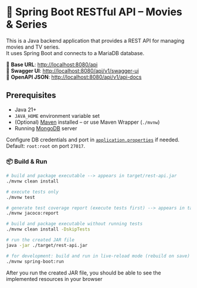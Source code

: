 # 🎯 Spring Boot RESTful API – Movies & Series

This is a Java backend application that provides a REST API for managing movies and TV series.  
It uses Spring Boot and connects to a MariaDB database.

📍 **Base URL**: [http://localhost:8080/api](http://localhost:8080/api)  
📘 **Swagger UI**: [http://localhost:8080/api/v1/swagger-ui](http://localhost:8080/api/swagger-ui)  
📄 **OpenAPI JSON**: [http://localhost:8080/api/v1/api-docs](http://localhost:8080/api/api-docs)


## Prerequisites

- Java 21+
- `JAVA_HOME` environment variable set
- (Optional) [Maven](https://maven.apache.org/) installed – or use Maven Wrapper (`./mvnw`)
- Running [MongoDB](https://www.mongodb.com) server  

Configure DB credentials and port in [`application.properties`](src/main/resources/application.properties) if needed.  
Default: `root:root` on port `27017`.

### 📦 Build & Run

```bash
# build and package executable --> appears in target/rest-api.jar
./mvnw clean install

# execute tests only
./mvnw test

# generate test coverage report (execute tests first) --> appears in target/site/jacoco/index.html
./mvnw jacoco:report

# build and package executable without running tests
./mvnw clean install -DskipTests

# run the created JAR file
java -jar ./target/rest-api.jar

# for development: build and run in live-reload mode (rebuild on save)
./mvnw spring-boot:run
```

After you run the created JAR file, you should be able to see the implemented resources in your browser
